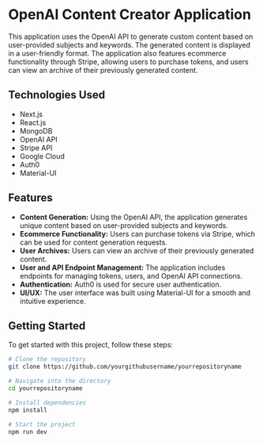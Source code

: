 # OpenAI Content Creator Application

This application uses the OpenAI API to generate custom content based on user-provided subjects and keywords. The generated content is displayed in a user-friendly format. The application also features ecommerce functionality through Stripe, allowing users to purchase tokens, and users can view an archive of their previously generated content.

## Technologies Used

- Next.js
- React.js
- MongoDB
- OpenAI API
- Stripe API
- Google Cloud
- Auth0
- Material-UI

## Features

- **Content Generation:** Using the OpenAI API, the application generates unique content based on user-provided subjects and keywords.
- **Ecommerce Functionality:** Users can purchase tokens via Stripe, which can be used for content generation requests.
- **User Archives:** Users can view an archive of their previously generated content.
- **User and API Endpoint Management:** The application includes endpoints for managing tokens, users, and OpenAI API connections.
- **Authentication:** Auth0 is used for secure user authentication.
- **UI/UX:** The user interface was built using Material-UI for a smooth and intuitive experience.

## Getting Started

To get started with this project, follow these steps:

```bash
# Clone the repository
git clone https://github.com/yourgithubusername/yourrepositoryname

# Navigate into the directory
cd yourrepositoryname

# Install dependencies
npm install

# Start the project
npm run dev
